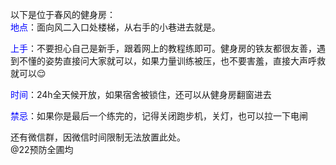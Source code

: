 以下是位于春风的健身房：  
<font color="blue">地点</font>：面向风二入口处楼梯，从右手的小巷进去就是。  

<font color="blue">上手</font>：不要担心自己是新手，跟着网上的教程练即可。健身房的铁友都很友善，遇到不懂的姿势直接问大家就可以，如果力量训练被压，也不要害羞，直接大声呼救就可以😌  

<font color="blue">时间</font>：24h全天候开放，如果宿舍被锁住，还可以从健身房翻窗进去  

<font color="blue">禁忌</font>：如果你是最后一个练完的，记得关闭跑步机，关灯，也可以拉一下电闸  

还有微信群，因微信时间限制无法放置此处。  
@22预防全圃均
